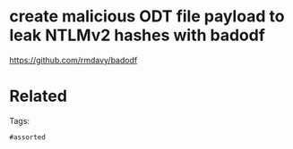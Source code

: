 # create malicious ODT file payload to leak NTLMv2 hashes with badodf
https://github.com/rmdavy/badodf

# Related


Tags:

    #assorted
